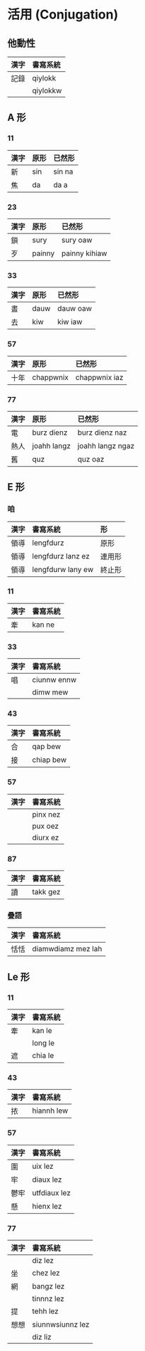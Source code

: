 # 活用 (Conjugation)

## 他動性

| 漢字 | 書寫系統 |
| :--- | :--- |
| 記錄 | qiylokk |
|| qiylokkw |

## A 形

### 11

| 漢字 | 原形 | 已然形 |
| :--- | :--- | :--- |
| 新 | sin | sin na |
| 焦 | da | da a |

### 23

| 漢字 | 原形 | 已然形 |
| :--- | :--- | :--- |
| 鎖 | sury | sury oaw |
| 歹 | painny | painny kihiaw |

### 33

| 漢字 | 原形 | 已然形 |
| :--- | :--- | :--- |
| 晝 | dauw | dauw oaw |
| 去 | kiw | kiw iaw |

### 57

| 漢字 | 原形 | 已然形 |
| :--- | :--- | :--- |
| 十年 | chappwnix | chappwnix iaz |

### 77

| 漢字 | 原形 | 已然形 |
| :--- | :--- | :--- |
| 電 | burz dienz | burz dienz naz |
| 熱人 | joahh langz | joahh langz ngaz |
| 舊 | quz | quz oaz |

## E 形

### 咱

| 漢字 | 書寫系統 | 形 |
| :--- | :--- | :--- |
| 領導 | lengfdurz | 原形 |
| 領導 | lengfdurz lanz ez | 連用形 |
| 領導 | lengfdurw lany ew | 終止形 |

### 11

| 漢字 | 書寫系統 |
| :--- | :--- |
| 牽 | kan ne |

### 33

| 漢字 | 書寫系統 |
| :--- | :--- |
| 唱 | ciunnw ennw |
|| dimw mew |

### 43

| 漢字 | 書寫系統 |
| :--- | :--- |
| 合 | qap bew |
| 接 | chiap bew  |

### 57

| 漢字 | 書寫系統 |
| :--- | :--- |
| | pinx nez |
| | pux oez |
| | diurx ez |

### 87

| 漢字 | 書寫系統 |
| :--- | :--- |
| 讀 | takk gez |

### 疊語

| 漢字 | 書寫系統 |
| :--- | :--- |
| 恬恬 | diamwdiamz mez lah |

## Le 形

### 11

| 漢字 | 書寫系統 |
| :--- | :--- |
| 牽 | kan le |
|| long le |
| 遮 | chia le |

### 43

| 漢字 | 書寫系統 |
| :--- | :--- |
| 挔 | hiannh lew |

### 57

| 漢字 | 書寫系統 |
| :--- | :--- |
| 圍 | uix lez |
| 牢 | diaux lez |
| 鬱牢 | utfdiaux lez |
| 懸 | hienx lez |

### 77

| 漢字 | 書寫系統 |
| :--- | :--- |
| | diz lez |
| 坐 | chez lez |
| 網 | bangz lez |
|| tinnnz lez |
| 提 | tehh lez |
| 想想 | siunnwsiunnz lez |
|| diz liz |
